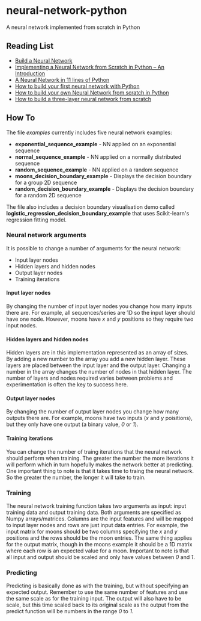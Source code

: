 # neural-network-python
A neural network implemented from scratch in Python

## Reading List
* [Build a Neural Network](https://enlight.nyc/projects/neural-network/)
* [Implementing a Neural Network from Scratch in Python – An Introduction](http://www.wildml.com/2015/09/implementing-a-neural-network-from-scratch/)
* [A Neural Network in 11 lines of Python](https://iamtrask.github.io/2015/07/12/basic-python-network/)
* [How to build your first neural network with Python](https://medium.com/@UdacityINDIA/how-to-build-your-first-neural-network-with-python-6819c7f65dbf)
* [How to build your own Neural Network from scratch in Python](https://towardsdatascience.com/how-to-build-your-own-neural-network-from-scratch-in-python-68998a08e4f6)
* [How to build a three-layer neural network from scratch](https://medium.freecodecamp.org/building-a-3-layer-neural-network-from-scratch-99239c4af5d3)

## How To
The file *examples* currently includes five neural network examples:
* **exponential_sequence_example** - NN applied on an exponential sequence
* **normal_sequence_example** - NN applied on a normally distributed sequence
* **random_sequence_example** - NN applied on a random sequence
* **moons_decision_boundary_example** - Displays the decision boundary for a group 2D sequence
* **random_decision_boundary_example** - Displays the decision boundary for a random 2D sequence

The file also includes a decision boundary visualisation demo called **logistic_regression_decision_boundary_example** that uses Scikit-learn's regression fitting model.

### Neural network arguments
It is possible to change a number of arguments for the neural network:
* Input layer nodes
* Hidden layers and hidden nodes
* Output layer nodes
* Training iterations

#### Input layer nodes
By changing the number of input layer nodes you change how many inputs there are. For example, all sequences/series are 1D so the input layer should have one node. However, moons have *x* and *y* positions so they require two input nodes.

#### Hidden layers and hidden nodes
Hidden layers are in this implementation represented as an array of sizes. By adding a new number to the array you add a new hidden layer. These layers are placed between the input layer and the output layer. Changing a number in the array changes the number of nodes in that hidden layer. The number of layers and nodes required varies between problems and experimentation is often the key to success here.

#### Output layer nodes
By changing the number of output layer nodes you change how many outputs there are. For example, moons have two inputs (*x* and *y* poisitions), but they only have one output (a binary value, *0* or *1*).

#### Training iterations
You can change the number of traing iterations that the neural network should perform when training. The greater the number the more iterations it will perform which in turn hopefully makes the network better at predicting. One important thing to note is that it takes time to traing the neural network. So the greater the number, the longer it will take to train.

### Training
The neural network training function takes two arguments as input: input training data and output training data. Both arguments are specified as Numpy arrays/matrices. Columns are the input features and will be mapped to input layer nodes and rows are just input data entries. For example, the input matrix for moons should be two columns specifying the *x* and *y* positions and the rows should be the moon entries. The same thing applies for the output matrix, though in the moons example it should be a 1D matrix where each row is an expected value for a moon. Important to note is that all input and output should be scaled and only have values between *0* and *1*.

### Predicting
Predicting is basically done as with the training, but without specifying an expected output. Remember to use the same number of features and use the same scale as for the training input. The output will also have to be scale, but this time scaled back to its original scale as the output from the predict function will be numbers in the range *0* to *1*.